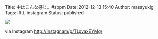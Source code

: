 Title: 中はこんな感じ。#sbpm
Date: 2012-12-13 15:40
Author: masayukig
Tags: ifttt, instagram
Status: published

<div>

![](http://distilleryimage4.s3.amazonaws.com/570bebac453b11e2ab6722000a1fb853_7.jpg)
<div>

via Instagram <http://instagr.am/p/TLpvaxEYMg/>

</div>

</div>
